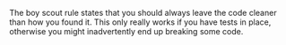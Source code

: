The boy scout rule states that you should always leave the code cleaner than how you found it. This only really works if you have tests in place, otherwise you might inadvertently end up breaking some code.
